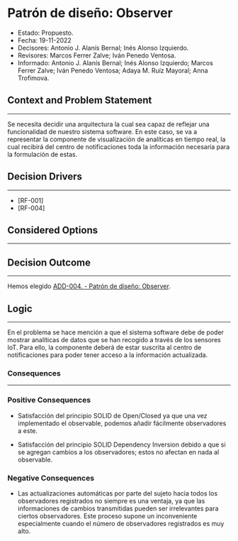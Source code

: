 # Patrón de diseño: Observer

- Estado: Propuesto.
- Fecha: 19-11-2022
- Decisores: Antonio J. Alanís Bernal; Inés Alonso Izquierdo.
- Revisores: Marcos Ferrer Zalve; Iván Penedo Ventosa.
- Informado: Antonio J. Alanís Bernal; Inés Alonso Izquierdo; Marcos Ferrer Zalve; Iván Penedo Ventosa; Adaya M. Ruíz Mayoral; Anna Trofimova.

## Context and Problem Statement

---
Se necesita decidir una arquitectura la cual sea capaz de reflejar una funcionalidad de nuestro sistema software. En este caso, se va a representar la componente de visualización de analíticas en tiempo real, la cual recibirá del centro de notificaciones toda la información necesaria para la formulación de estas.

## Decision Drivers

---
- [RF-001]
- [RF-004]

## Considered Options

---


## Decision Outcome

---
Hemos elegido [ADD-004. - Patrón de diseño: Observer](./ADD-004.md).

## Logic

---
En el problema se hace mención a que el sistema software debe de poder mostrar analíticas de datos que se han recogido a través de los sensores IoT. Para ello, la componente deberá de estar suscrita al centro de notificaciones para poder tener acceso a la información actualizada.

### Consequences

---

### Positive Consequences

- Satisfacción del principio SOLID de Open/Closed ya que una vez implementado el observable, podemos añadir fácilmente observadores a este.

- Satisfacción del principio SOLID Dependency Inversion debido a que si se agregan cambios a los observadores; estos no afectan en nada al observable.

### Negative Consequences

- Las actualizaciones automáticas por parte del sujeto hacia todos los observadores registrados no siempre es una ventaja, ya que las informaciones de cambios transmitidas pueden ser irrelevantes para ciertos observadores. Este proceso supone un inconveniente especialmente cuando el número de observadores registrados es muy alto.
